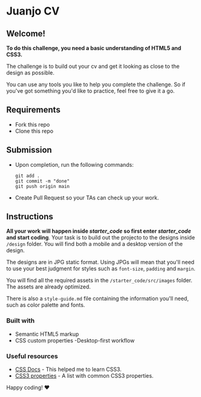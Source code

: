 # Juanjo CV


## Welcome! 

**To do this challenge, you need a basic understanding of HTML5 and CSS3.**

The challenge is to build out your cv and get it looking as close to the design as possible.

You can use any tools you like to help you complete the challenge. So if you've got something you'd like to practice, feel free to give it a go.
## Requirements

- Fork this repo
- Clone this repo

## Submission

- Upon completion, run the following commands:

  ```
  git add .
  git commit -m "done"
  git push origin main
  ```

- Create Pull Request so your TAs can check up your work.

## Instructions

**All your work will happen inside *starter_code* so first enter *starter_code*  and start coding**.
Your task is to build out the projecto to the designs inside `/design` folder. You will find both a mobile and a desktop version of the design. 

The designs are in JPG static format. Using JPGs will mean that you'll need to use your best judgment for styles such as `font-size`, `padding` and `margin`. 

You will find all the required assets in the `/starter_code/src/images` folder. The assets are already optimized.

There is also a `style-guide.md` file containing the information you'll need, such as color palette and fonts.

### Built with

- Semantic HTML5 markup
- CSS custom properties
-Desktop-first workflow

### Useful resources

- [CSS Docs](https://developer.mozilla.org/en-US/docs/Web/CSS) - This helped me to learn CSS3. 
- [CSS3 properties](https://css-tricks.com/almanac/properties/) - A list with common CSS3 properties.

Happy coding! ❤️

